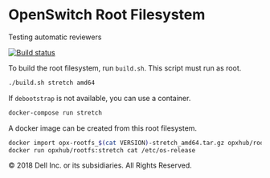 # OpenSwitch Root Filesystem

Testing automatic reviewers

[![Build status](https://badge.buildkite.com/bb0768e5e6e177eb85a2e9f3f967d07fba1238bb0118c8f253.svg)](https://buildkite.com/opx/rootfs)

To build the root filesystem, run `build.sh`. This script must run as root.

```bash
./build.sh stretch amd64
```

If `debootstrap` is not available, you can use a container.

```bash
docker-compose run stretch
```

A docker image can be created from this root filesystem.

```bash
docker import opx-rootfs_$(cat VERSION)-stretch_amd64.tar.gz opxhub/rootfs:stretch
docker run opxhub/rootfs:stretch cat /etc/os-release
```

© 2018 Dell Inc. or its subsidiaries. All Rights Reserved.
